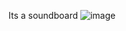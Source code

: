 Its a soundboard
![image](https://github.com/user-attachments/assets/07030fab-9157-465b-8955-13757936b59b)
